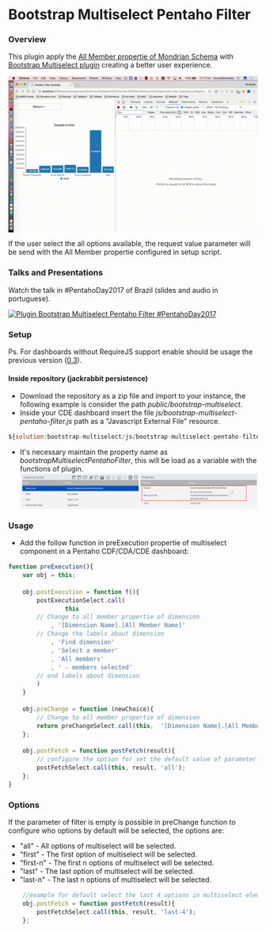 # Bootstrap Multiselect Pentaho Filter

### Overview

This plugin apply the [All Member propertie of Mondrian Schema](http://mondrian.pentaho.com/documentation/schema.php#The_all_member) with [Bootstrap Multiselect plugin](http://davidstutz.github.io/bootstrap-multiselect/) creating a better user experience.

<img src="./resources/example_bootstrap-multiselect-pentaho-filter.gif" alt="Example of bootstrap-multiselect-pentaho-filter" title="Plugin Pentaho Filter" align="center" />

If the user select the all options available, the request value parameter will be send with the All Member propertie configured in setup script.

### Talks and Presentations

Watch the talk in #PentahoDay2017 of Brazil (slides and audio in portuguese).

[![Plugin Bootstrap Multiselect Pentaho Filter #PentahoDay2017](https://img.youtube.com/vi/cAJBJf_gbFM/0.jpg)](http://www.youtube.com/watch?v=cAJBJf_gbFM)

### Setup

Ps. For dashboards without RequireJS support enable should be usage the previous version ([0.3](https://github.com/fernandommota/bootstrap-multiselect-pentaho-filter/tree/0.3)).

#### Inside repository (jackrabbit persistence)

- Download the repository as a zip file and import to your instance, the following example is consider the path _public/bootstrap-multiselect_.
- Inside your CDE dashboard insert the file _js/bootstrap-multiselect-pentaho-filter.js_ path as a "Javascript External File" resource.

```JavaScript
${solution:bootstrap-multiselect/js/bootstrap-multiselect-pentaho-filter.js}
```

- It's necessary maintain the property name as _bootstrapMultiselectPentahoFilter_, this will be load as a variable with the functions of plugin.
  <img src="./resources/repository_map_example.png" alt="Example of insert bootstrap-multiselect-pentaho-filter.js" title="Example of insert bootstrap-multiselect-pentaho-filter.js" align="center" />

### Usage

- Add the follow function in preExecution propertie of multiselect component in a Pentaho CDF/CDA/CDE dashboard:

```JavaScript
function preExecution(){
    var obj = this;

    obj.postExecution = function f(){
        postExecutionSelect.call(
            	this
		// Change to all member propertie of dimension
            , '[Dimension Name].[All Member Name]'
        // Change the labels about dimension
	        , 'Find dimension'
	        , 'Select a member'
	        , 'All members'
	        , ' - members selected'
		// end labels about dimension
	    )
    }

    obj.preChange = function (newChoice){
        // Change to all member propertie of dimension
        return preChangeSelect.call(this,  '[Dimension Name].[All Member Name]', newChoice);
    };

    obj.postFetch = function postFetch(result){
    	// configure the option for set the default value of parameter
        postFetchSelect.call(this, result, 'all');
    };
}
```

### Options

If the parameter of filter is empty is possible in preChange function to configure who options by default will be selected, the options are:

- "all" - All options of multiselect will be selected.
- "first" - The first option of multiselect will be selected.
- "first-n" - The first n options of multiselect will be selected.
- "last" - The last option of multiselect will be selected.
- "last-n" - The last n options of multiselect will be selected.

```JavaScript
    //example for default select the last 4 options in multiselect element.
    obj.postFetch = function postFetch(result){
        postFetchSelect.call(this, result, 'last-4');
    };
```
